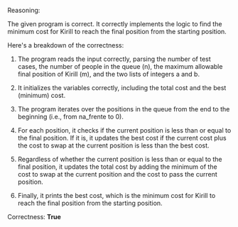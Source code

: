 Reasoning:

The given program is correct. It correctly implements the logic to find the minimum cost for Kirill to reach the final position from the starting position. 

Here's a breakdown of the correctness:

1. The program reads the input correctly, parsing the number of test cases, the number of people in the queue (n), the maximum allowable final position of Kirill (m), and the two lists of integers a and b.

2. It initializes the variables correctly, including the total cost and the best (minimum) cost.

3. The program iterates over the positions in the queue from the end to the beginning (i.e., from na_frente to 0). 

4. For each position, it checks if the current position is less than or equal to the final position. If it is, it updates the best cost if the current cost plus the cost to swap at the current position is less than the best cost.

5. Regardless of whether the current position is less than or equal to the final position, it updates the total cost by adding the minimum of the cost to swap at the current position and the cost to pass the current position.

6. Finally, it prints the best cost, which is the minimum cost for Kirill to reach the final position from the starting position.

Correctness: **True**